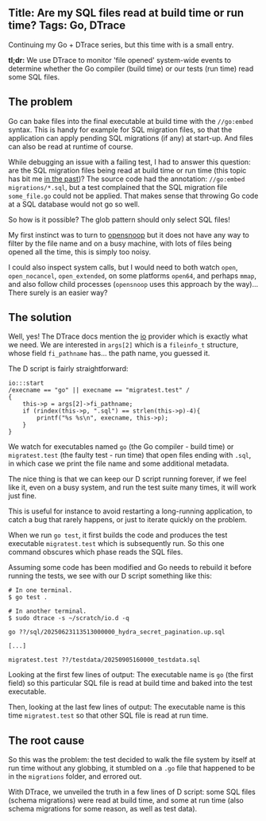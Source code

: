 Title: Are my SQL files read at build time or run time?
Tags: Go, DTrace
---

Continuing my Go + DTrace series, but this time with is a small entry.

**tl;dr:** We use DTrace to monitor 'file opened' system-wide events to determine whether the Go compiler (build time) or our tests (run time) read some SQL files.

## The problem

Go can bake files into the final executable at build time with the `//go:embed` syntax. This is handy for example for SQL migration files, so that the application can apply pending SQL migrations (if any) at start-up.
 And files can also be read at runtime of course.

While debugging an issue with a failing test, I had to answer this question: are the SQL migration files being read at build time or run time (this topic has bit me [in the past](/blog/an_optimization_and_debugging_story_go_dtrace.html#establishing-a-baseline))? The source code had the annotation: `//go:embed migrations/*.sql`, but a test complained that the SQL migration file `some_file.go` could not be applied. That makes sense that throwing Go code at a SQL database would not go so well. 

So how is it possible? The glob pattern should only select SQL files!

My first instinct was to turn to [opensnoop](https://ss64.com/mac/opensnoop.html) but it does not have any way to filter by the file name and on a busy machine, with lots of files being opened all the time, this is simply too noisy.

I could also inspect system calls, but I would need to both watch `open`, `open_nocancel`, `open_extended`, on some platforms `open64`, and perhaps `mmap`, and also follow child processes (`opensnoop` uses this approach by the way)... There surely is an easier way? 

## The solution

Well, yes! The DTrace docs mention the [io](https://illumos.org/books/dtrace/chp-io.html#chp-io) provider which is exactly what we need. We are interested in `args[2]` which is a `fileinfo_t` structure, whose field `fi_pathname` has... the path name, you guessed it.

The D script is fairly straightforward:

```dtrace
io:::start 
/execname == "go" || execname == "migratest.test" /
{
    this->p = args[2]->fi_pathname;
    if (rindex(this->p, ".sql") == strlen(this->p)-4){
        printf("%s %s\n", execname, this->p);
    }
}
```

We watch for executables named `go` (the Go compiler - build time) or `migratest.test` (the faulty test - run time) that open files ending with `.sql`, in which case we print the file name and some additional metadata.

The nice thing is that we can keep our D script running forever, if we feel like it, even on a busy system, and run the test suite many times, it will work just fine.

This is useful for instance to avoid restarting a long-running application, to catch a bug that rarely happens, or just to iterate quickly on the problem.

When we run `go test`, it first builds the code and produces the test executable `migratest.test` which is subsequently run. So this one command obscures which phase reads the SQL files.

Assuming some code has been modified and Go needs to rebuild it before running the tests, we see with our D script something like this:

```shell
# In one terminal.
$ go test .

# In another terminal.
$ sudo dtrace -s ~/scratch/io.d -q

go ??/sql/20250623113513000000_hydra_secret_pagination.up.sql

[...]

migratest.test ??/testdata/20250905160000_testdata.sql
```

Looking at the first few lines of output: The executable name is `go` (the first field) so this particular SQL file is read at build time and baked into the test executable.

Then, looking at the last few lines of output: The executable name is this time `migratest.test` so that other SQL file is read at run time.

## The root cause

So this was the problem: the test decided to walk the file system by itself at run time without any globbing, it stumbled on a `.go` file that happened to be in the `migrations` folder, and errored out.

With DTrace, we unveiled the truth in a few lines of D script: some SQL files (schema migrations) were read at build time, and some at run time (also schema migrations for some reason, as well as test data).
